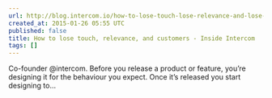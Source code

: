 ```yaml
---
url: http://blog.intercom.io/how-to-lose-touch-lose-relevance-and-lose-customers/
created_at: 2015-01-26 05:55 UTC
published: false
title: How to lose touch, relevance, and customers - Inside Intercom
tags: []
---
```


Co-founder @intercom.
Before you release a product or feature, you’re designing it for the behaviour you expect. Once it’s released you start designing to…
